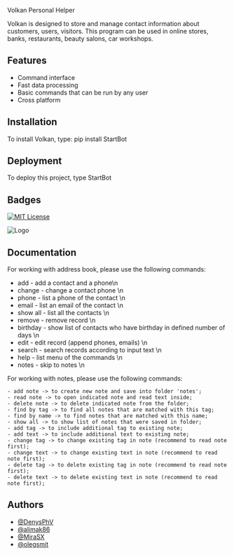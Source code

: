 Volkan Personal Helper

Volkan is designed to store and manage contact information about customers, users, visitors. This program can be used in online stores, banks, restaurants, beauty salons, car workshops.

## Features

- Command interface
- Fast data processing
- Basic commands that can be run by any user
- Cross platform

## Installation

To install Volkan, type: pip install StartBot

## Deployment

To deploy this project, type StartBot

## Badges

[![MIT License](https://img.shields.io/badge/License-MIT-green.svg)](https://choosealicense.com/licenses/mit/)

![Logo](https://github.com/DenysPhV/project_team_10/blob/main/project_team_10/Volkan.png)

## Documentation

For working with address book, please use the following commands:

- add - add a contact and a phone\n
- change - change a contact phone \n
- phone - list a phone of the contact \n
- email - list an email of the contact \n
- show all - list all the contacts \n
- remove - remove record \n
- birthday - show list of contacts who have birthday in defined number of days \n
- edit - edit record (append phones, emails) \n
- search - search records according to input text \n
- help - list menu of the commands \n
- notes - skip to notes \n

For working with notes, please use the following commands:

    - add note -> to create new note and save into folder 'notes';
    - read note -> to open indicated note and read text inside;
    - delete note -> to delete indicated note from the folder;
    - find by tag -> to find all notes that are matched with this tag;
    - find by name -> to find notes that are matched with this name;
    - show all -> to show list of notes that were saved in folder;
    - add tag -> to include additional tag to existing note;
    - add text -> to include additional text to existing note;
    - change tag -> to change existing tag in note (recommend to read note first);
    - change text -> to change existing text in note (recommend to read note first);
    - delete tag -> to delete existing tag in note (recommend to read note first);
    - delete text -> to delete existing text in note (recommend to read note first);

## Authors

- [@DenysPhV](https://github.com/DenysPhV)
- [@alimak86](https://github.com/alimak86)
- [@MiraSX](https://github.com/MiraSX)
- [@olegsmit](https://github.com/olegsmit)
